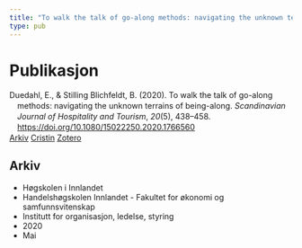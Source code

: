 ```yaml
---
title: "To walk the talk of go-along methods: navigating the unknown terrains of being-along"
type: pub
---
```

<h1>Publikasjon</h1>
<article id="csl-bib-container-P2LAAJUI" class="csl-bib-container">
  <div class="csl-bib-body" style="line-height: 1.35; padding-left: 1em; text-indent:-1em;">
  <div class="csl-entry">Duedahl, E., &amp; Stilling Blichfeldt, B. (2020). To walk the talk of go-along methods: navigating the unknown terrains of being-along. <i>Scandinavian Journal of Hospitality and Tourism</i>, <i>20</i>(5), 438&#x2013;458. <a href="https://doi.org/10.1080/15022250.2020.1766560">https://doi.org/10.1080/15022250.2020.1766560</a></div>
</div>
  <div class="csl-bib-buttons">
    <a href="#taxonomy-article-P2LAAJUI" class="csl-bib-button">Arkiv</a>
    <a href="https://app.cristin.no/results/show.jsf?id=1811262" alt="Cristin URL" class="csl-bib-button">Cristin</a>
    <a href="http://zotero.org/groups/5022929/items/P2LAAJUI" alt="Zotero URL" class="csl-bib-button">Zotero</a>
  </div>
  <div id="csl-bib-meta-container-P2LAAJUI"></div>
</article>
<div id="csl-bib-meta-P2LAAJUI" class="csl-bib-meta">
  <article id="taxonomy-article-P2LAAJUI" class="taxonomy-article">
    <h1>Arkiv</h1>
    <ul>
      <li>Høgskolen i Innlandet</li>
      <li>Handelshøgskolen Innlandet - Fakultet for økonomi og samfunnsvitenskap</li>
      <li>Institutt for organisasjon, ledelse, styring</li>
      <li>2020</li>
      <li>Mai</li>
    </ul>
  </article>
</div>
